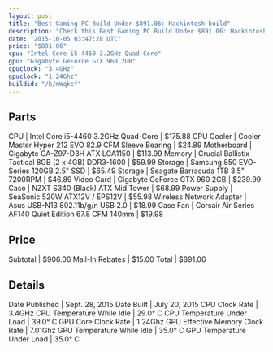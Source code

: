 ```yaml
---
layout: post
title: "Best Gaming PC Build Under $891.06: Hackintosh build"
description: "Check this Best Gaming PC Build Under $891.06: Hackintosh build. CPU: Intel Core i5-4460 3.2GHz Quad-Core, CPU Cooler: Cooler Master Hyper 212 EVO 82.9 CFM Sleeve Bearing,"
date: "2015-10-05 03:47:28 UTC"
price: "$891.06"
cpu: "Intel Core i5-4460 3.2GHz Quad-Core"
gpu: "Gigabyte GeForce GTX 960 2GB"
cpuclock: "3.4GHz"
gpuclock: "1.24Ghz"
buildid: "/b/mWqkcf"
---
```


## Parts

CPU | Intel Core i5-4460 3.2GHz Quad-Core | $175.88
CPU Cooler | Cooler Master Hyper 212 EVO 82.9 CFM Sleeve Bearing | $24.89
Motherboard | Gigabyte GA-Z97-D3H ATX LGA1150 | $113.99
Memory | Crucial Ballistix Tactical 8GB (2 x 4GB) DDR3-1600 | $59.99
Storage | Samsung 850 EVO-Series 120GB 2.5" SSD | $65.49
Storage | Seagate Barracuda 1TB 3.5" 7200RPM | $46.89
Video Card | Gigabyte GeForce GTX 960 2GB | $239.99
Case | NZXT S340 (Black) ATX Mid Tower | $68.99
Power Supply | SeaSonic 520W ATX12V / EPS12V | $55.98
Wireless Network Adapter | Asus USB-N13 802.11b/g/n USB 2.0 | $18.99
Case Fan | Corsair Air Series AF140 Quiet Edition 67.8 CFM 140mm | $19.98

## Price

Subtotal | $906.06
Mail-In Rebates | $15.00
Total | $891.06

## Details

Date Published | Sept. 28, 2015
Date Built | July 20, 2015
CPU Clock Rate | 3.4GHz
CPU Temperature While Idle | 29.0° C
CPU Temperature Under Load | 39.0° C
GPU Core Clock Rate | 1.24Ghz
GPU Effective Memory Clock Rate | 7.01Ghz
GPU Temperature While Idle | 35.0° C
GPU Temperature Under Load | 35.0° C